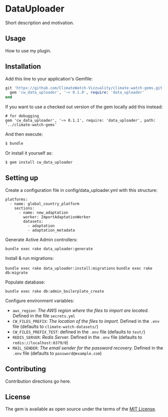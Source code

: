 # DataUploader
Short description and motivation.

## Usage
How to use my plugin.

## Installation
Add this line to your application's Gemfile:

```ruby
git 'https://github.com/ClimateWatch-Vizzuality/climate-watch-gems.git' do
  gem 'cw_data_uploader', '~> 0.1.0', require: 'data_uploader'
end
```

If you want to use a checked out version of the gem locally add this instead:

```
# for debugging
gem 'cw_data_uploader', '~> 0.1.1', require: 'data_uploader', path: '../climate-watch-gems'
```

And then execute:
```bash
$ bundle
```

Or install it yourself as:
```bash
$ gem install cw_data_uploader
```

## Setting up

Create a configuration file in config/data_uploader.yml with this structure:

```
platforms:
  - name: global_country_platform
    sections:
      - name: new_adaptation
        worker: ImportAdaptationWorker
        datasets:
          - adaptation
          - adaptation_metadata
```

Generate Active Admin controllers:

`bundle exec rake data_uploader:generate`

Install & run migrations:

`bundle exec rake data_uploader:install:migrations`
`bundle exec rake db:migrate`

Populate database:

`bundle exec rake db:admin_boilerplate_create`

Configure environment variables:

- `aws_region`: _The AWS region where the files to import are located._ Defined in the file `secrets.yml`
- `CW_FILES_PREFIX`: _The location of the files to import._ Defined in the `.env` file (defaults to `climate-watch-datasets/`)
- `CW_FILES_PREFIX_TEST`: defined in the `.env` file (defaults to `test/`)
- `REDIS_SERVER`: _Redis Server._ Defined in the `.env` file (defaults to `redis://localhost:6379/0`)
- `MAIL_SENDER`: _The email sender for the password recovery._ Defined in the `.env` file (defaults to `password@example.com`)

## Contributing
Contribution directions go here.

## License
The gem is available as open source under the terms of the [MIT License](https://opensource.org/licenses/MIT).
